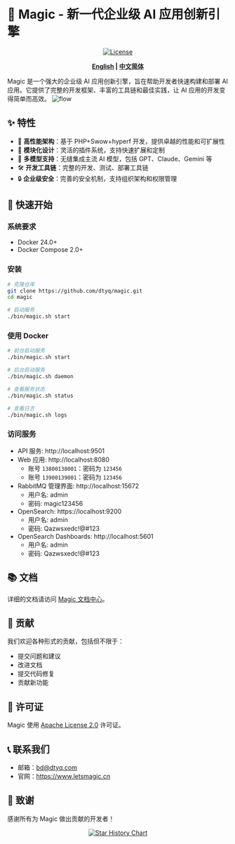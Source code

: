 # 🎩 Magic - 新一代企业级 AI 应用创新引擎

<div align="center">

[![License](https://img.shields.io/badge/license-Apache%202.0-blue.svg)](LICENSE)
<!-- [![Docker Pulls](https://img.shields.io/docker/pulls/dtyq/magic.svg)](https://hub.docker.com/r/dtyq/magic) -->
<!-- [![GitHub stars](https://img.shields.io/github/stars/dtyq/magic.svg?style=social&label=Star)](https://github.com/dtyq/magic) -->

**[English](README.md) | [中文简体](README_CN.md)**

</div>

Magic 是一个强大的企业级 AI 应用创新引擎，旨在帮助开发者快速构建和部署 AI 应用。它提供了完整的开发框架、丰富的工具链和最佳实践，让 AI 应用的开发变得简单而高效。
![flow](https://cdn.letsmagic.cn/static/img/showmagic.jpg)



## ✨ 特性

- 🚀 **高性能架构**：基于 PHP+Swow+hyperf 开发，提供卓越的性能和可扩展性
- 🧩 **模块化设计**：灵活的插件系统，支持快速扩展和定制
- 🔌 **多模型支持**：无缝集成主流 AI 模型，包括 GPT、Claude、Gemini 等
- 🛠️ **开发工具链**：完整的开发、测试、部署工具链
- 🔒 **企业级安全**：完善的安全机制，支持组织架构和权限管理

## 🚀 快速开始
  
### 系统要求
- Docker 24.0+
- Docker Compose 2.0+

### 安装

```bash
# 克隆仓库
git clone https://github.com/dtyq/magic.git
cd magic

# 启动服务
./bin/magic.sh start
```

### 使用 Docker

```bash
# 前台启动服务
./bin/magic.sh start

# 后台启动服务
./bin/magic.sh daemon

# 查看服务状态
./bin/magic.sh status

# 查看日志
./bin/magic.sh logs
```
### 访问服务
- API 服务: http://localhost:9501
- Web 应用: http://localhost:8080
  - 账号 `13800138001`：密码为 `123456`
  - 账号 `13900139001`：密码为 `123456`
- RabbitMQ 管理界面: http://localhost:15672
  - 用户名: admin
  - 密码: magic123456
- OpenSearch: https://localhost:9200
  - 用户名: admin
  - 密码: Qazwsxedc!@#123
- OpenSearch Dashboards: http://localhost:5601
  - 用户名: admin
  - 密码: Qazwsxedc!@#123
  
## 📚 文档

详细的文档请访问 [Magic 文档中心](http://docs.letsmagic.cn/)。


## 🤝 贡献

我们欢迎各种形式的贡献，包括但不限于：

- 提交问题和建议
- 改进文档
- 提交代码修复
- 贡献新功能



## 📄 许可证

Magic 使用 [Apache License 2.0](LICENSE) 许可证。

## 📞 联系我们

- 邮箱：bd@dtyq.com
- 官网：https://www.letsmagic.cn

## 🙏 致谢

感谢所有为 Magic 做出贡献的开发者！

<div align="center">

[![Star History Chart](https://api.star-history.com/svg?repos=dtyq/magic&type=Date)](https://star-history.com/#dtyq/magic&Date)

</div>
